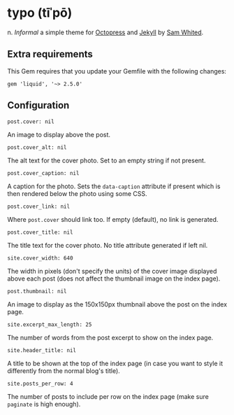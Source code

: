 # typo (tīˈpō)
n. _Informal_ a simple theme for [Octopress](http://octopress.org/) and
[Jekyll](http://jekyllrb.com/) by [Sam Whited](https://samwhited.com).

## Extra requirements

This Gem requires that you update your Gemfile with the following changes:

    gem 'liquid', '~> 2.5.0'

## Configuration

    post.cover: nil

An image to display above the post.

    post.cover_alt: nil

The alt text for the cover photo. Set to an empty string if not present.

    post.cover_caption: nil

A caption for the photo. Sets the `data-caption` attribute if present which is
then rendered below the photo using some CSS.

    post.cover_link: nil

Where `post.cover` should link too. If empty (default), no link is generated.

    post.cover_title: nil

The title text for the cover photo. No title attribute generated if left nil.

    site.cover_width: 640

The width in pixels (don't specify the units) of the cover image displayed above
each post (does not affect the thumbnail image on the index page).

    post.thumbnail: nil

An image to display as the 150x150px thumbnail above the post on the index page.

    site.excerpt_max_length: 25

The number of words from the post excerpt to show on the index page.

    site.header_title: nil

A title to be shown at the top of the index page (in case you want to style it
differently from the normal blog's title).

    site.posts_per_row: 4

The number of posts to include per row on the index page (make sure `paginate`
is high enough).
